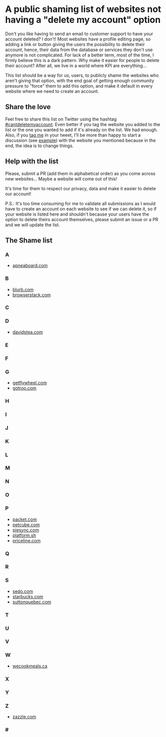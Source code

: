 # A public shaming list of websites not having a "delete my account" option

Don't you like having to send an email to customer support to have your account deleted? I don't! Most websites have a profile editing page, so adding a link or button giving the users the possibility to delete their account, hence, their data from the database or services they don't use anymore is not complicated. For lack of a better term, most of the time, I firmly believe this is a dark pattern. Why make it easier for people to delete their account? After all, we live in a world where KPI are everything...

This list should be a way for us, users, to publicly shame the websites who aren't giving that option, with the end goal of getting enough community pressure to "force" them to add this option, and make it default in every website where we need to create an account.

## Share the love
Feel free to share this list on Twitter using the hashtag [#cantdeletemyaccount](https://twitter.com/hashtag/cantdeletemyaccount). Even better if you tag the website you added to the list or the one you wanted to add if it's already on the list. We had enough. Also, if you [tag me](https://twitter.com/fharper) in your tweet, I'll be more than happy to start a discussion (see [example](https://twitter.com/BlurbBooks/status/1238650092103634945)) with the website you mentioned because in the end, the idea is to change things.

## Help with the list
Please, submit a PR (add them in alphabetical order) as you come across new websites... Maybe a website will come out of this!

It's time for them to respect our privacy, data and make it easier to delete our account!

P.S.: It's too time consuming for me to validate all submissions as I would have to create an account on each website to see if we can delete it, so if your website is listed here and shouldn't because your users have the option to delete theirs account themselves, please submit an issue or a PR and we will update the list.

## The Shame list

### A
- [apneaboard.com](http://www.apneaboard.com)

### B
- [blurb.com](https://www.blurb.com)
- [browserstack.com](https://www.browserstack.com)

### C

### D
- [davidstea.com](https://www.davidstea.com)

### E

### F

### G
- [getflywheel.com](https://getflywheel.com)
- [gotroo.com](https://www.gotroo.com)

### H

### I

### J

### K

### L

### M

### N

### O

### P
- [packet.com](https://www.packet.com)
- [petcube.com](https://petcube.com)
- [piesync.com](https://www.piesync.com)
- [platform.sh](https://platform.sh)
- [priceline.com](https://www.priceline.com)

### Q

### R

### S
- [sedo.com](https://sedo.com)
- [starbucks.com](https://starbucks.com)
- [suttonquebec.com](https://www.suttonquebec.com)

### T

### U

### V

### W
- [wecookmeals.ca](https://www.wecookmeals.ca)

### X

### Y

### Z
- [zazzle.com](https://www.zazzle.com)

### \#
